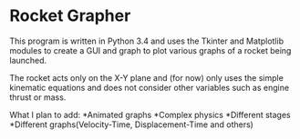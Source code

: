 #  Rocket Grapher
This program is written in Python 3.4 and uses the Tkinter and Matplotlib modules to create a GUI and graph to plot various graphs of a rocket being launched.

The rocket acts only on the X-Y plane and (for now) only uses the simple kinematic equations and does not consider other variables such as engine thrust or mass.

What I plan to add:
*Animated graphs
*Complex physics 
*Different stages
*Different graphs(Velocity-Time, Displacement-Time and others)



